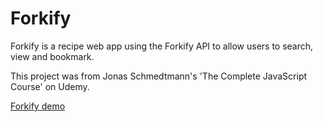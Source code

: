 # Forkify
Forkify is a recipe web app using the Forkify API to allow users to search, view and bookmark. 

This project was from Jonas Schmedtmann's 'The Complete JavaScript Course' on Udemy.

[Forkify demo](https://forkify-nemo.netlify.app/)



